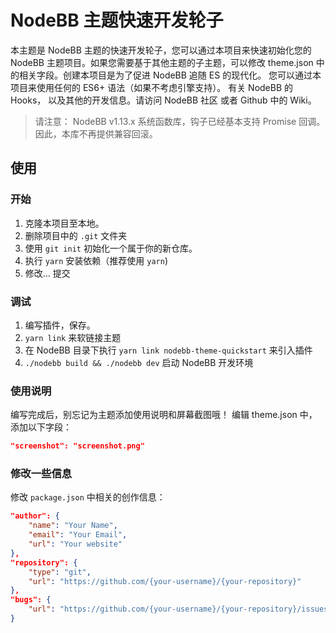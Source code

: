 # NodeBB 主题快速开发轮子

本主题是 NodeBB 主题的快速开发轮子，您可以通过本项目来快速初始化您的 NodeBB 主题项目。如果您需要基于其他主题的子主题，可以修改 theme.json 中的相关字段。创建本项目是为了促进 NodeBB 追随 ES 的现代化。
您可以通过本项目来使用任何的 ES6+ 语法（如果不考虑引擎支持）。
有关 NodeBB 的 Hooks， 以及其他的开发信息。请访问 NodeBB 社区 或者 Github 中的 Wiki。

> 请注意： NodeBB v1.13.x 系统函数库，钩子已经基本支持 Promise 回调。 因此，本库不再提供兼容回滚。

## 使用

### 开始

1. 克隆本项目至本地。
2. 删除项目中的 `.git` 文件夹
3. 使用 `git init` 初始化一个属于你的新仓库。
4. 执行 `yarn` 安装依赖（推荐使用 `yarn`)
5. 修改... 提交

### 调试

1. 编写插件，保存。
2. `yarn link` 来软链接主题
3. 在 NodeBB 目录下执行 `yarn link nodebb-theme-quickstart` 来引入插件
4. `./nodebb build && ./nodebb dev` 启动 NodeBB 开发环境

### 使用说明

编写完成后，别忘记为主题添加使用说明和屏幕截图哦！
编辑 theme.json 中，添加以下字段：

``` json
"screenshot": "screenshot.png"
```

### 修改一些信息

修改 `package.json` 中相关的创作信息：

``` json
"author": {
    "name": "Your Name",
    "email": "Your Email",
    "url": "Your website"
},
"repository": {
    "type": "git",
    "url": "https://github.com/{your-username}/{your-repository}"
},
"bugs": {
    "url": "https://github.com/{your-username}/{your-repository}/issues"
}
```
